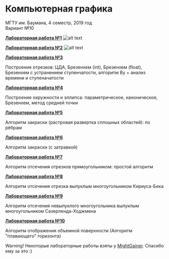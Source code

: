 # Компьютерная графика

МГТУ им. Баумана, 4 семестр, 2019 год  
Вариант №10

[**Лабораторная работа №1**](https://github.com/anastasialavrova/bmstu_CG/tree/master/lab_1)
![alt text](https://pp.userapi.com/c846122/v846122840/1dc020/qio56VGMyxs.jpg)

[**Лабораторная работа №2**](https://github.com/anastasialavrova/bmstu_CG/tree/master/lab_2)
![alt text](https://pp.userapi.com/c849536/v849536840/172ede/vWaH8XxWy9g.jpg)

[**Лабораторная работа №3**](https://github.com/anastasialavrova/bmstu_CG/tree/master/lab_3)

Построение отрезков: ЦДА, Брезенхем (int), Брезенхем (float), Брезенхем с устранением ступенчатости, алгоритм Ву + анализ времени и ступеначатости

[**Лабораторная работа №4**](https://github.com/anastasialavrova/bmstu_CG/tree/master/lab_4)

Построение окружности и эллипса: параметрическое, каноническое, Брезенхем, метод средней точки

[**Лабораторная работа №5**](https://github.com/anastasialavrova/bmstu_CG/tree/master/lab_5)

Алгоритм закраски (растровая развертка сплошных областей): по рёбрам

[**Лабораторная работа №6**](https://github.com/anastasialavrova/bmstu_CG/tree/master/lab_6)

Алгоритм закраски (с затравкой)

[**Лабораторная работа №7**](https://github.com/anastasialavrova/bmstu_CG/tree/master/lab_7)

Алгоритм отсечения отрезков прямоугольником: простой алгоритм

[**Лабораторная работа №8**](https://github.com/anastasialavrova/bmstu_CG/tree/master/lab_8)

Алгоритм отсечения отрезка выпуклым многоугольником Кириуса-Бека

[**Лабораторная работа №9**](https://github.com/anastasialavrova/bmstu_CG/tree/master/lab_9)

Алгоритм отсечения невыпуклого многоугольника выпуклым многоугольником Сазерленда-Ходжмена

[**Лабораторная работа №10**](https://github.com/anastasialavrova/bmstu_CG/tree/master/lab_10)

Алгоритм отображения объемной поверхности (Алгоритм "плавающего" горизонта)




Warning! Некоторые лабораторные работы взяты у [MightGainer](https://github.com/MightGainer). Спасибо ему за это :)
